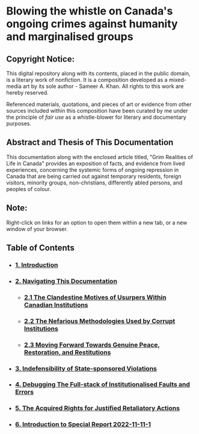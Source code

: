 # Blowing the whistle on Canada's ongoing crimes against humanity and marginalised groups

## Copyright Notice:

This digital repository along with its contents, placed in the public domain, is a literary work of nonfiction. It is a composition developed as a mixed-media art by its sole author - Sameer A. Khan. All rights to this work are hereby reserved.

Referenced materials, quotations, and pieces of art or evidence from other sources included within this composition have been curated by me under the principle of *fair use* as a whistle-blower for literary and documentary purposes.

## Abstract and Thesis of This Documentation
This documentation along with the enclosed article titled, "Grim Realities of Life in Canada" provides an exposition of facts, and evidence from lived experiences, concerning the systemic forms of ongoing repression in Canada that are being carried out against temporary residents, foreign visitors, minority groups, non-christians, differently abled persons, and peoples of colour.

## Note:
Right-click on links for an option to open them within a new tab, or a new window of your browser.

## Table of Contents

- ### [1. Introduction](https://github.com/true-hindsight/grim-realities/blob/main/introduction.md)
- ### [2. Navigating This Documentation](https://github.com/true-hindsight/grim-realities/blob/main/navigating-this-gitrepo.md#20-navigating-this-documentation)
    - ### [2.1 The Clandestine Motives of Usurpers Within Canadian Institutions](https://github.com/true-hindsight/grim-realities/blob/main/navigating-this-gitrepo.md#21-the-clandestine-motives-of-usurpers-within-canadian-institutions)
    - ### [2.2 The Nefarious Methodologies Used by Corrupt Institutions](https://github.com/true-hindsight/grim-realities/blob/main/navigating-this-gitrepo.md#22-the-nefarious-methodologies-used-by-corrupt-institutions)
    - ### [2.3 Moving Forward Towards Genuine Peace, Restoration, and Restitutions](https://github.com/true-hindsight/grim-realities/blob/main/navigating-this-gitrepo.md#23-moving-forward-towards-genuine-peace-restoration-and-restitutions)
- ### [3. Indefensibility of State-sponsored Violations](https://github.com/true-hindsight/grim-realities/blob/main/indefensible-state-sponsored-violence.md#30-indefensibility-of-state-sponsored-violations)
- ### [4. Debugging The Full-stack of Institutionalised Faults and Errors](https://github.com/true-hindsight/grim-realities/blob/main/debugging-the-full-stack.md#40-debugging-the-full-stack-of-institutionalised-faults-and-errors)
- ### [5. The Acquired Rights for Justified Retaliatory Actions](https://github.com/true-hindsight/grim-realities/blob/main/acquired-rights-for-just-retaliations.md#50-the-acquired-rights-for-justified-retaliatory-actions)
- ### [6. Introduction to Special Report 2022-11-11-1](https://github.com/true-hindsight/grim-realities/blob/main/special-report-2022-11-11-1.md#6-introduction-to-special-report-2022-11-11-1)
